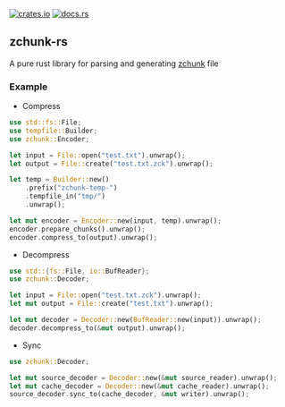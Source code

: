[![crates.io](https://img.shields.io/crates/v/zchunk.svg)](https://crates.io/crates/zchunk)
[![docs.rs](https://docs.rs/zchunk/badge.svg)](https://docs.rs/zchunk)

## zchunk-rs

A pure rust library for parsing and generating [zchunk](https://github.com/zchunk/zchunk) file

### Example

* Compress
```rust
use std::fs::File;
use tempfile::Builder;
use zchunk::Encoder;

let input = File::open("test.txt").unwrap();
let output = File::create("test.txt.zck").unwrap();

let temp = Builder::new()
    .prefix("zchunk-temp-")
    .tempfile_in("tmp/")
    .unwrap();

let mut encoder = Encoder::new(input, temp).unwrap();
encoder.prepare_chunks().unwrap();
encoder.compress_to(output).unwrap();
```

* Decompress
```rust
use std::{fs::File, io::BufReader};
use zchunk::Decoder;

let input = File::open("test.txt.zck").unwrap();
let mut output = File::create("test.txt").unwrap();

let mut decoder = Decoder::new(BufReader::new(input)).unwrap();
decoder.decompress_to(&mut output).unwrap();
```

* Sync
```rust
use zchunk::Decoder;

let mut source_decoder = Decoder::new(&mut source_reader).unwrap();
let mut cache_decoder = Decoder::new(&mut cache_reader).unwrap();
source_decoder.sync_to(cache_decoder, &mut writer).unwrap();
```